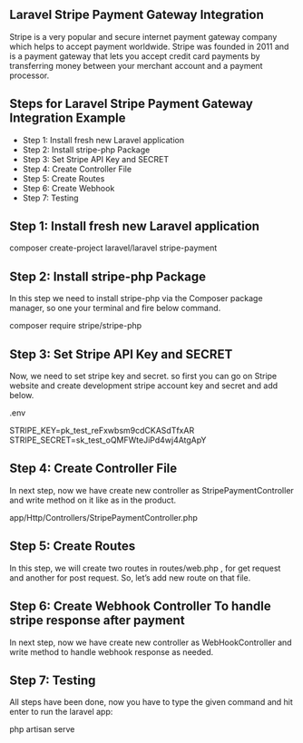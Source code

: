 ## Laravel Stripe Payment Gateway Integration

Stripe is a very popular and secure internet payment gateway company which helps to accept payment worldwide. Stripe was founded in 2011 and is a payment gateway that lets you accept credit card payments by transferring money between your merchant account and a payment processor.

## Steps for Laravel Stripe Payment Gateway Integration Example

-   Step 1: Install fresh new Laravel application
-   Step 2: Install stripe-php Package
-   Step 3: Set Stripe API Key and SECRET
-   Step 4: Create Controller File
-   Step 5: Create Routes
-   Step 6: Create Webhook
-   Step 7: Testing

## Step 1: Install fresh new Laravel application

composer create-project laravel/laravel stripe-payment

## Step 2: Install stripe-php Package

In this step we need to install stripe-php via the Composer package manager, so one your terminal and fire below command.

composer require stripe/stripe-php

## Step 3: Set Stripe API Key and SECRET

Now, we need to set stripe key and secret. so first you can go on Stripe website and create development stripe account key and secret and add below.

.env

STRIPE_KEY=pk_test_reFxwbsm9cdCKASdTfxAR
STRIPE_SECRET=sk_test_oQMFWteJiPd4wj4AtgApY

## Step 4: Create Controller File

In next step, now we have create new controller as StripePaymentController and write method on it like as in the product.

app/Http/Controllers/StripePaymentController.php

## Step 5: Create Routes

In this step, we will create two routes in routes/web.php , for get request and another for post request. So, let’s add new route on that file.

## Step 6: Create Webhook Controller To handle stripe response after payment

In next step, now we have create new controller as WebHookController and write method to handle webhook response as needed.

## Step 7: Testing

All steps have been done, now you have to type the given command and hit enter to run the laravel app:

php artisan serve
